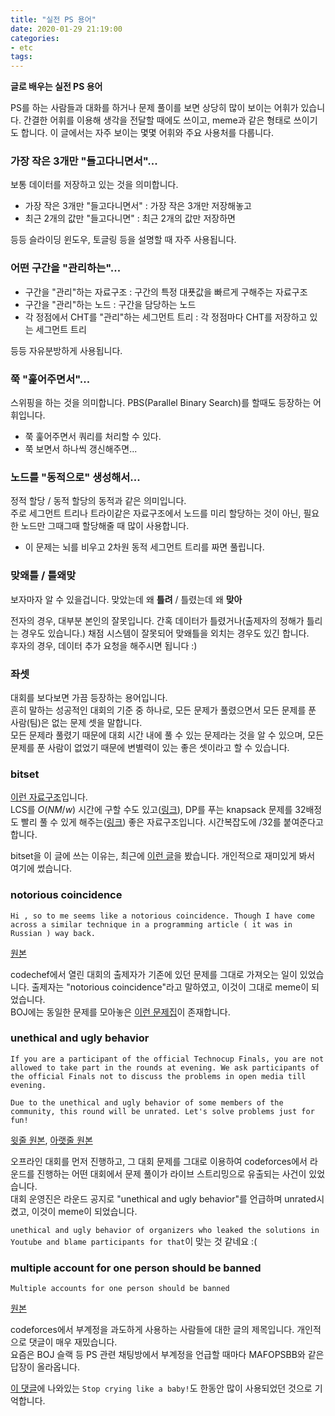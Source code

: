 ```yaml
---
title: "실전 PS 용어"
date: 2020-01-29 21:19:00
categories:
- etc
tags:
---
```


**글로 배우는 실전 PS 용어**

PS를 하는 사람들과 대화를 하거나 문제 풀이를 보면 상당히 많이 보이는 어휘가 있습니다. 간결한 어휘를 이용해 생각을 전달할 때에도 쓰이고, meme과 같은 형태로 쓰이기도 합니다. 이 글에서는 자주 보이는 몇몇 어휘와 주요 사용처를 다룹니다.

### 가장 작은 3개만 "들고다니면서"...
보통 데이터를 저장하고 있는 것을 의미합니다.

* 가장 작은 3개만 "들고다니면서" : 가장 작은 3개만 저장해놓고
* 최근 2개의 값만 "들고다니면" : 최근 2개의 값만 저장하면

등등 슬라이딩 윈도우, 토글링 등을 설명할 때 자주 사용됩니다.

### 어떤 구간을 "관리하는"...
* 구간을 "관리"하는 자료구조 : 구간의 특정 대푯값을 빠르게 구해주는 자료구조
* 구간을 "관리"하는 노드 : 구간을 담당하는 노드
* 각 정점에서 CHT를 "관리"하는 세그먼트 트리 : 각 정점마다 CHT를 저장하고 있는 세그먼트 트리

등등 자유분방하게 사용됩니다.

### 쭉 "훑어주면서"...
스위핑을 하는 것을 의미합니다. PBS(Parallel Binary Search)를 할때도 등장하는 어휘입니다.

* 쭉 훑어주면서 쿼리를 처리할 수 있다.
* 쭉 보면서 하나씩 갱신해주면...

### 노드를 "동적으로" 생성해서...
정적 할당 / 동적 할당의 동적과 같은 의미입니다.<br>
주로 세그먼트 트리나 트라이같은 자료구조에서 노드를 미리 할당하는 것이 아닌, 필요한 노드만 그때그때 할당해줄 때 많이 사용합니다.

* 이 문제는 뇌를 비우고 2차원 동적 세그먼트 트리를 짜면 풀립니다.

### 맞왜틀 / 틀왜맞
보자마자 알 수 있을겁니다. 맞았는데 왜 **틀려** / 틀렸는데 왜 **맞아**

전자의 경우, 대부분 본인의 잘못입니다. 간혹 데이터가 틀렸거나(출제자의 정해가 틀리는 경우도 있습니다.) 채점 시스템이 잘못되어 맞왜틀을 외치는 경우도 있긴 합니다.<br>
후자의 경우, 데이터 추가 요청을 해주시면 됩니다 :)

### 좌셋
대회를 보다보면 가끔 등장하는 용어입니다.<br>
흔히 말하는 성공적인 대회의 기준 중 하나로, 모든 문제가 풀렸으면서 모든 문제를 푼 사람(팀)은 없는 문제 셋을 말합니다.<br>
모든 문제라 풀렸기 때문에 대회 시간 내에 풀 수 있는 문제라는 것을 알 수 있으며, 모든 문제를 푼 사람이 없었기 때문에 변별력이 있는 좋은 셋이라고 할 수 있습니다.

### bitset
[이런 자료구조](https://en.cppreference.com/w/cpp/utility/bitset)입니다.<br>
LCS를 $O(NM/w)$ 시간에 구할 수도 있고([링크](http://www.secmem.org/blog/2019/09/12/lcs-with-bitset/)), DP를 푸는 knapsack 문제를 32배정도 빨리 풀 수 있게 해주는([링크](https://codeforces.com/blog/entry/45576)) 좋은 자료구조입니다. 시간복잡도에 /32를 붙여준다고 합니다.

bitset을 이 글에 쓰는 이유는, 최근에 [이런 글](https://codeforces.com/blog/entry/53168)을 봤습니다. 개인적으로 재미있게 봐서 여기에 썼습니다.

### notorious coincidence
```
Hi , so to me seems like a notorious coincidence. Though I have come across a similar technique in a programming article ( it was in Russian ) way back.
```
[원본](https://codeforces.com/blog/entry/52348?#comment-364302)

codechef에서 열린 대회의 출제자가 기존에 있던 문제를 그대로 가져오는 일이 있었습니다. 출제자는 "notorious coincidence"라고 말하였고, 이것이 그대로 meme이 되었습니다.<br>
BOJ에는 동일한 문제를 모아놓은 [이런 문제집](https://www.acmicpc.net/workbook/view/2305)이 존재합니다.

### unethical and ugly behavior
```
If you are a participant of the official Technocup Finals, you are not allowed to take part in the rounds at evening. We ask participants of the official Finals not to discuss the problems in open media till evening.

Due to the unethical and ugly behavior of some members of the community, this round will be unrated. Let's solve problems just for fun!
```
[윗줄 원본](https://codeforces.com/blog/entry/65664), [아랫줄 원본](https://codeforces.com/contest/1120)

오프라인 대회를 먼저 진행하고, 그 대회 문제를 그대로 이용하여 codeforces에서 라운드를 진행하는 어떤 대회에서 문제 풀이가 라이브 스트리밍으로 유출되는 사건이 있었습니다.<br>
대회 운영진은 라운드 공지로 "unethical and ugly behavior"를 언급하며 unrated시켰고, 이것이 meme이 되었습니다.

`unethical and ugly behavior of organizers who leaked the solutions in Youtube and blame participants for that`이 맞는 것 같네요 :(

### multiple account for one person should be banned
```
Multiple accounts for one person should be banned
```
[원본](https://codeforces.com/blog/entry/62458)

codeforces에서 부계정을 과도하게 사용하는 사람들에 대한 글의 제목입니다. 개인적으로 댓글이 매우 재밌습니다.<br>
요즘은 BOJ 슬랙 등 PS 관련 채팅방에서 부계정을 언급할 때마다 MAFOPSBB와 같은 답장이 올라옵니다.

[이 댓글](https://codeforces.com/blog/entry/62458?#comment-464254)에 나와있는 `Stop crying like a baby!`도 한동안 많이 사용되었던 것으로 기억합니다.
